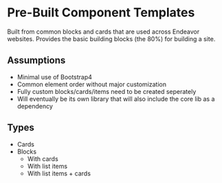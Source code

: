 # Pre-Built Component Templates
Built from common blocks and cards that are used across Endeavor websites. Provides the basic building blocks (the 80%) for building a site.

## Assumptions
- Minimal use of Bootstrap4
- Common element order without major customization
- Fully custom blocks/cards/items need to be created seperately
- Will eventually be its own library that will also include the core lib as a dependency

## Types
- Cards
- Blocks
  - With cards
  - With list items
  - With list items + cards
